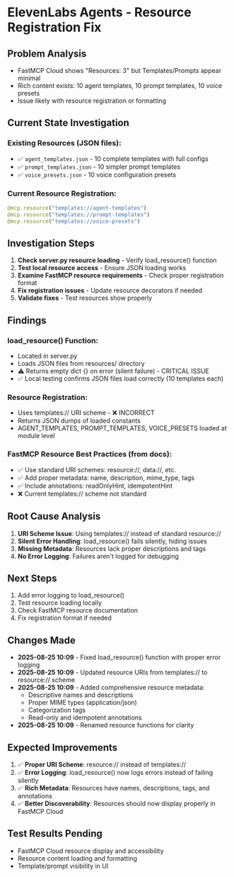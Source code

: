 # ElevenLabs Agents - Resource Registration Fix

## Problem Analysis
- FastMCP Cloud shows "Resources: 3" but Templates/Prompts appear minimal
- Rich content exists: 10 agent templates, 10 prompt templates, 10 voice presets  
- Issue likely with resource registration or formatting

## Current State Investigation

### Existing Resources (JSON files):
- ✅ `agent_templates.json` - 10 complete templates with full configs
- ✅ `prompt_templates.json` - 10 simpler prompt templates  
- ✅ `voice_presets.json` - 10 voice configuration presets

### Current Resource Registration:
```python
@mcp.resource("templates://agent-templates")
@mcp.resource("templates://prompt-templates") 
@mcp.resource("templates://voice-presets")
```

## Investigation Steps

1. **Check server.py resource loading** - Verify load_resource() function
2. **Test local resource access** - Ensure JSON loading works
3. **Examine FastMCP resource requirements** - Check proper registration format
4. **Fix registration issues** - Update resource decorators if needed
5. **Validate fixes** - Test resources show properly

## Findings

### load_resource() Function:
- Located in server.py
- Loads JSON files from resources/ directory
- ⚠️ Returns empty dict {} on error (silent failure) - CRITICAL ISSUE
- ✅ Local testing confirms JSON files load correctly (10 templates each)

### Resource Registration:
- Uses templates:// URI scheme - ❌ INCORRECT
- Returns JSON dumps of loaded constants
- AGENT_TEMPLATES, PROMPT_TEMPLATES, VOICE_PRESETS loaded at module level

### FastMCP Resource Best Practices (from docs):
- ✅ Use standard URI schemes: resource://, data://, etc.
- ✅ Add proper metadata: name, description, mime_type, tags
- ✅ Include annotations: readOnlyHint, idempotentHint
- ❌ Current templates:// scheme not standard

## Root Cause Analysis
1. **URI Scheme Issue**: Using templates:// instead of standard resource://
2. **Silent Error Handling**: load_resource() fails silently, hiding issues
3. **Missing Metadata**: Resources lack proper descriptions and tags
4. **No Error Logging**: Failures aren't logged for debugging

## Next Steps
1. Add error logging to load_resource()
2. Test resource loading locally
3. Check FastMCP resource documentation
4. Fix registration format if needed

## Changes Made
- **2025-08-25 10:09** - Fixed load_resource() function with proper error logging
- **2025-08-25 10:09** - Updated resource URIs from templates:// to resource:// scheme  
- **2025-08-25 10:09** - Added comprehensive resource metadata:
  - Descriptive names and descriptions
  - Proper MIME types (application/json)
  - Categorization tags
  - Read-only and idempotent annotations
- **2025-08-25 10:09** - Renamed resource functions for clarity

## Expected Improvements
1. ✅ **Proper URI Scheme**: resource:// instead of templates://
2. ✅ **Error Logging**: load_resource() now logs errors instead of failing silently
3. ✅ **Rich Metadata**: Resources have names, descriptions, tags, and annotations
4. ✅ **Better Discoverability**: Resources should now display properly in FastMCP Cloud

## Test Results Pending
- FastMCP Cloud resource display and accessibility
- Resource content loading and formatting
- Template/prompt visibility in UI